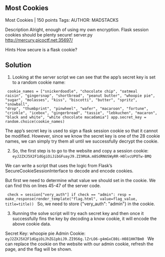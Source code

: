 ## Most Cookies
Most Cookies
 | 150 points
Tags: 
AUTHOR: MADSTACKS

Description
Alright, enough of using my own encryption. Flask session cookies should be plenty secure! server.py http://mercury.picoctf.net:35697/


Hints 
How secure is a flask cookie?
## Solution
1) Looking at the server script we can see that the app’s secret key is set to a random cookie name:

<code> cookie_names = ["snickerdoodle", "chocolate chip", "oatmeal raisin", "gingersnap", "shortbread", "peanut butter", "whoopie pie", "sugar", "molasses", "kiss", "biscotti", "butter", "spritz", "snowball", "drop", "thumbprint", "pinwheel", "wafer", "macaroon", "fortune", "crinkle", "icebox", "gingerbread", "tassie", "lebkuchen", "macaron", "black and white", "white chocolate macadamia"]
app.secret_key = random.choice(cookie_names)</code>

The app’s secret key is used to sign a flask session cookie so that it cannot be modified. However, since we know the secret key is one of the 28 cookie names, we can simply try them all until we successfully decrypt the cookie.

2) So, the first step is to go to the website and copy a session cookie: <code>eyJ2ZXJ5X2F1dGgiOiJibGFuayJ9.ZI9RUA.m8SdRNUSWyRR-H0lvcUPOTw-BMQ</code>

We can write a script that uses the logic from Flask’s SecureCookieSessionInterface to decode and encode cookies.

But first we need to determine what value we should set in the cookie. We can find this on lines 45-47 of the server code.

<code> check = session["very_auth"]
if check == "admin":
    resp = make_response(render_template("flag.html", value=flag_value, title=title)) </code>
So, we need to store {"very_auth": "admin"} in the cookie.

3) Running the solve script will try each secret key and then once it successfully fins the key by decoding a know cookie, it will encode the above cookie data.

Secret Key: whoopie pie
Admin Cookie:<code>  eyJ2ZXJ5X2F1dGgiOiJhZG1pbiJ9.ZI9S6g.lZrLO6-g4mGxC80i-H081HH7Bm0 </code>
We can replace the cookie on the website with our admin cookie, refresh the page, and the flag will be shown.
